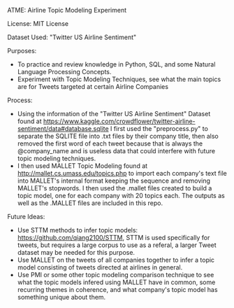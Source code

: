 ATME: Airline Topic Modeling Experiment

License: MIT License

Dataset Used: "Twitter US Airline Sentiment"

Purposes: 
- To practice and review knowledge in Python, SQL, and some Natural Language Processing Concepts.
- Experiment with Topic Modeling Techniques, see what the main topics are for Tweets targeted at certain Airline Companies

Process:
- Using the information of the "Twitter US Airline Sentiment" Dataset found at 
    https://www.kaggle.com/crowdflower/twitter-airline-sentiment/data#database.sqlite
    I first used the "preprocess.py" to separate the SQLITE file into .txt files by their company title, then also removed the 
    first word of each tweet because that is always the @company_name and is useless data that could interfere with future
    topic modeling techniques.
- I then used MALLET Topic Modeling found at http://mallet.cs.umass.edu/topics.php to import each company's text file into
    MALLET's internal format keeping the sequence and removing MALLET's stopwords. I then used the .mallet files created to
    build a topic model, one for each company with 20 topics each. The outputs as well as the .MALLET files are included in this repo.
    
Future Ideas:
- Use STTM methods to infer topic models: https://github.com/qiang2100/STTM, STTM is used specifically for tweets, but requires
    a large corpus to use as a referal, a larger Tweet dataset may be needed for this purpose.
- Use MALLET on the tweets of all companies together to infer a topic model consisting of tweets directed at airlines in general.
- Use PMI or some other topic modeling comparison technique to see what the topic models infered using MALLET have in common, some
    recurring themes in coherence, and what company's topic model has something unique about them.
